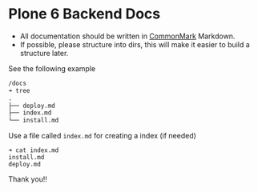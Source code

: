 # Plone 6 Backend Docs

- All documentation should be written in [CommonMark](https://commonmark.org/) Markdown.
- If possible, please structure into dirs, this will make it easier to build a structure later.

See the following example

```markdown
/docs
➜ tree
.
├── deploy.md
├── index.md
└── install.md
```
Use a file called `index.md` for creating a index (if needed)

```shell
➜ cat index.md
install.md
deploy.md
```

Thank you!!

